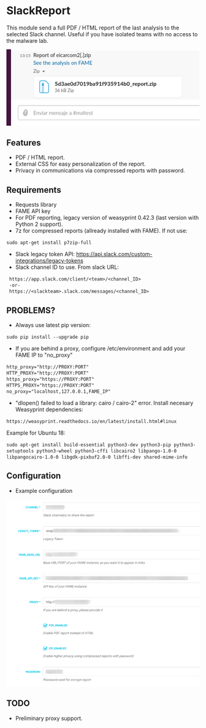 # SlackReport

This module send a full PDF / HTML report of the last analysis to the selected Slack channel. Useful if you have isolated teams with no access to the malware lab.

![SlackReport](img/slackreport_message.png)

## Features

- PDF / HTML report.
- External CSS for easy personalization of the report.
- Privacy in communications via compressed reports with password.

## Requirements

- Requests library
- FAME API key
- For PDF reporting, legacy version of weasyprint 0.42.3 (last version with Python 2 support).
- 7z for compressed reports (allready installed with FAME). If not use:
```
sudo apt-get install p7zip-full
```
- Slack legacy token API: https://api.slack.com/custom-integrations/legacy-tokens
- Slack channel ID to use. From slack URL:
```
 https://app.slack.com/client/<team>/<channel_ID>
 -or-
 https://<slackteam>.slack.com/messages/<channel_ID>
```

## PROBLEMS?

- Always use latest pip version:
```
sudo pip install --upgrade pip
```
- If you are behind a proxy, configure /etc/environment and add your FAME IP to "no_proxy"
```
http_proxy="http://PROXY:PORT"
HTTP_PROXY="http://PROXY:PORT"
https_proxy="https://PROXY:PORT"
HTTPS_PROXY="https://PROXY:PORT"
no_proxy="localhost,127.0.0.1,FAME_IP"

```
- "dlopen() failed to load a library: cairo / cairo-2" error. Install necesary Weasyprint dependencies:
```
https://weasyprint.readthedocs.io/en/latest/install.html#linux
```
Example for Ubuntu 18:
```
sudo apt-get install build-essential python3-dev python3-pip python3-setuptools python3-wheel python3-cffi libcairo2 libpango-1.0-0 libpangocairo-1.0-0 libgdk-pixbuf2.0-0 libffi-dev shared-mime-info
```

## Configuration

- Example configuration

![Config](img/slackreport_config.png)

## TODO

- Preliminary proxy support.